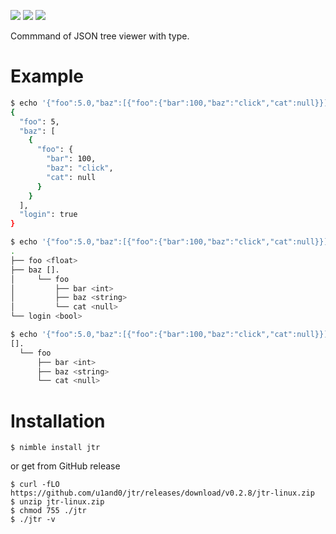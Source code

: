 <img src="https://img.shields.io/badge/version-v0.2.8-FF7777.svg"></img>
<img src="https://img.shields.io/badge/LICENSE-MIT-3388FF.svg"></img>
<img src="https://img.shields.io/badge/Nim-^v1.6-33FF88.svg"></img>

Commmand of JSON tree viewer with type.

# Example

```bash
$ echo '{"foo":5.0,"baz":[{"foo":{"bar":100,"baz":"click","cat":null}}],"login":true}' | jq
{
  "foo": 5,
  "baz": [
    {
      "foo": {
        "bar": 100,
        "baz": "click",
        "cat": null
      }
    }
  ],
  "login": true
}

$ echo '{"foo":5.0,"baz":[{"foo":{"bar":100,"baz":"click","cat":null}}],"login":true}' | jtr
.
├── foo <float>
├── baz [].
│     └── foo
│         ├── bar <int>
│         ├── baz <string>
│         └── cat <null>
└── login <bool>

$ echo '{"foo":5.0,"baz":[{"foo":{"bar":100,"baz":"click","cat":null}}],"login":true}' | jtr '.baz'
[].
  └── foo
      ├── bar <int>
      ├── baz <string>
      └── cat <null>
```
# Installation

```
$ nimble install jtr
```

or get from GitHub release

```
$ curl -fLO https://github.com/u1and0/jtr/releases/download/v0.2.8/jtr-linux.zip
$ unzip jtr-linux.zip
$ chmod 755 ./jtr
$ ./jtr -v
```

